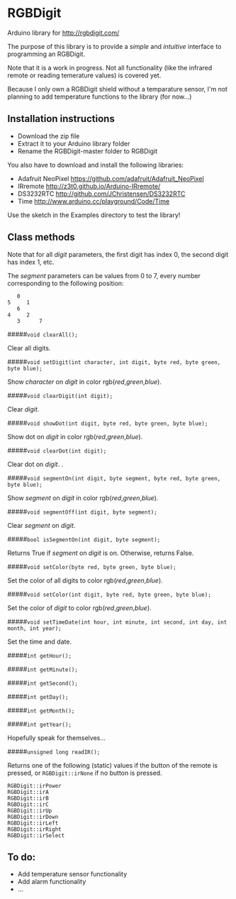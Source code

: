 # RGBDigit
Arduino library for http://rgbdigit.com/

The purpose of this library is to provide a *simple* and *intuitive* interface to programming an RGBDigit.

Note that it is a work in progress. Not all functionality (like the infrared remote or reading temerature values) is covered yet.

Because I only own a RGBDigit shield without a temparature sensor, I'm not planning to add temperature functions to the library (for now...)

## Installation instructions
* Download the zip file
* Extract it to your Arduino library folder
* Rename the RGBDigit-master folder to RGBDigit
 
You also have to download and install the following libraries:
* Adafruit NeoPixel https://github.com/adafruit/Adafruit_NeoPixel
* IRremote http://z3t0.github.io/Arduino-IRremote/
* DS3232RTC http://github.com/JChristensen/DS3232RTC
* Time http://www.arduino.cc/playground/Code/Time

Use the sketch in the Examples directory to test the library!

## Class methods
Note that for all *digit* parameters, the first digit has index 0, the second digit has index 1, etc.

The *segment* parameters can be values from 0 to 7, every number corresponding to the following position:

       0
    5     1
       6
    4     2
       3      7

#####```void clearAll();```

Clear all digits.

#####```void setDigit(int character, int digit, byte red, byte green, byte blue);```

Show *character* on *digit* in color rgb(*red*,*green*,*blue*).

#####```void clearDigit(int digit);```

Clear *digit*.

#####```void showDot(int digit, byte red, byte green, byte blue);```

Show dot on *digit* in color rgb(*red*,*green*,*blue*). 

#####```void clearDot(int digit);```

Clear dot on *digit*. .

#####```void segmentOn(int digit, byte segment, byte red, byte green, byte blue);```

Show *segment* on *digit* in color rgb(*red*,*green*,*blue*). 

#####```void segmentOff(int digit, byte segment);```

Clear *segment* on *digit*.

#####```bool isSegmentOn(int digit, byte segment);```

Returns True if *segment* on *digit* is on. Otherwise, returns False.

#####```void setColor(byte red, byte green, byte blue);```

Set the color of all digits to color rgb(*red*,*green*,*blue*).

#####```void setColor(int digit, byte red, byte green, byte blue);```

Set the color of *digit* to color rgb(*red*,*green*,*blue*).

#####```void setTimeDate(int hour, int minute, int second, int day, int month, int year);```

Set the time and date.

#####```int getHour();```

#####```int getMinute();```

#####```int getSecond();```

#####```int getDay();```

#####```int getMonth();```

#####```int getYear();```

Hopefully speak for themselves...

#####```unsigned long readIR();```

Returns one of the following (static) values if the button of the remote is pressed, or ```RGBDigit::irNone``` if no button is pressed.

    RGBDigit::irPower
    RGBDigit::irA
    RGBDigit::irB
    RGBDigit::irC
    RGBDigit::irUp
    RGBDigit::irDown
    RGBDigit::irLeft
    RGBDigit::irRight
    RGBDigit::irSelect

## To do:
* Add temperature sensor functionality
* Add alarm functionality
* ...

